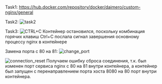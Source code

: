Task1: https://hub.docker.com/repository/docker/daimero/custom-nginx/general

Task2: ![task2](https://github.com/user-attachments/assets/0da16689-73cd-4b2d-91b1-2996a3549ce8)

Task3: ![CTRL+C](https://github.com/user-attachments/assets/29727593-9246-41e8-8fa3-b21e3415666e)
Контейнер остановился, поскольку комбинация горячих клавиш Ctrl+C послала сигнал завершения основному процессу nginx в контейнере

Замена порта с 80 на 81:
![change_port](https://github.com/user-attachments/assets/9e8d0a4c-cbc3-4f3e-a5e4-6e6f0777afc6)

![connection_reset](https://github.com/user-attachments/assets/f8bf9dae-6722-4b29-83b1-b76a6fd34bab)
Получаем ошибку сброса соединения, т.к. был изменен порт сервиса nginx с 80 на 81 внутри контейнера, а контейнер был запущен с перенаправлением порта хоста 8080 на 80 порт внутри контейнера.
